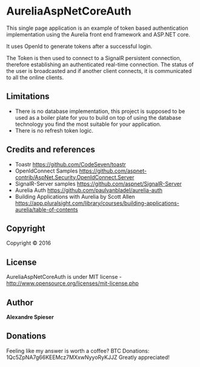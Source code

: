 # AureliaAspNetCoreAuth

This single page application is an example of token based authentication implementation using the Aurelia front end framework and ASP.NET core.

It uses OpenId to generate tokens after a successful login.

The Token is then used to connect to a SignalR persistent connection, therefore establishing an authenticated real-time connection. The status of the user is broadcasted and if another client connects, it is communicated to all the online clients.

## Limitations
* There is no database implementation, this project is supposed to be used as a boiler plate for you to build on top of using the database technology you find the most suitable for your application.
* There is no refresh token logic.

## Credits and references
* Toastr https://github.com/CodeSeven/toastr
* OpenIdConnect Samples https://github.com/aspnet-contrib/AspNet.Security.OpenIdConnect.Server
* SignalR-Server samples https://github.com/aspnet/SignalR-Server
* Aurelia Auth https://github.com/paulvanbladel/aurelia-auth
* Building Applications with Aurelia by Scott Allen https://app.pluralsight.com/library/courses/building-applications-aurelia/table-of-contents

## Copyright
Copyright © 2016

## License
AureliaAspNetCoreAuth is under MIT license - http://www.opensource.org/licenses/mit-license.php

## Author
**Alexandre Spieser**

## Donations

Feeling like my answer is worth a coffee? BTC Donations: 1Qc5ZpNA7g66KEEMcz7MXxwNyyoRyKJJZ
Greatly appreciated!




